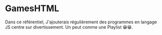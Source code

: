 # GamesHTML
Dans ce référentiel, J'ajouterais régulièrement des programmes en langage JS centre sur divertissement. Un peut comme une Playlist 😁😁.
